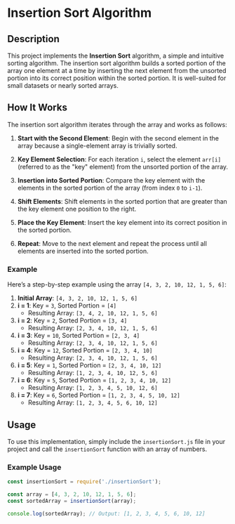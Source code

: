 # Insertion Sort Algorithm

## Description

This project implements the **Insertion Sort** algorithm, a simple and intuitive sorting algorithm. The insertion sort algorithm builds a sorted portion of the array one element at a time by inserting the next element from the unsorted portion into its correct position within the sorted portion. It is well-suited for small datasets or nearly sorted arrays.

## How It Works

The insertion sort algorithm iterates through the array and works as follows:

1. **Start with the Second Element**: Begin with the second element in the array because a single-element array is trivially sorted.

2. **Key Element Selection**: For each iteration `i`, select the element `arr[i]` (referred to as the "key" element) from the unsorted portion of the array.

3. **Insertion into Sorted Portion**: Compare the key element with the elements in the sorted portion of the array (from index `0` to `i-1`).

4. **Shift Elements**: Shift elements in the sorted portion that are greater than the key element one position to the right.

5. **Place the Key Element**: Insert the key element into its correct position in the sorted portion.

6. **Repeat**: Move to the next element and repeat the process until all elements are inserted into the sorted portion.

### Example

Here’s a step-by-step example using the array `[4, 3, 2, 10, 12, 1, 5, 6]`:

1. **Initial Array**: `[4, 3, 2, 10, 12, 1, 5, 6]`
2. **i = 1**: Key = `3`, Sorted Portion = `[4]`
   - Resulting Array: `[3, 4, 2, 10, 12, 1, 5, 6]`
3. **i = 2**: Key = `2`, Sorted Portion = `[3, 4]`
   - Resulting Array: `[2, 3, 4, 10, 12, 1, 5, 6]`
4. **i = 3**: Key = `10`, Sorted Portion = `[2, 3, 4]`
   - Resulting Array: `[2, 3, 4, 10, 12, 1, 5, 6]`
5. **i = 4**: Key = `12`, Sorted Portion = `[2, 3, 4, 10]`
   - Resulting Array: `[2, 3, 4, 10, 12, 1, 5, 6]`
6. **i = 5**: Key = `1`, Sorted Portion = `[2, 3, 4, 10, 12]`
   - Resulting Array: `[1, 2, 3, 4, 10, 12, 5, 6]`
7. **i = 6**: Key = `5`, Sorted Portion = `[1, 2, 3, 4, 10, 12]`
   - Resulting Array: `[1, 2, 3, 4, 5, 10, 12, 6]`
8. **i = 7**: Key = `6`, Sorted Portion = `[1, 2, 3, 4, 5, 10, 12]`
   - Resulting Array: `[1, 2, 3, 4, 5, 6, 10, 12]`

## Usage

To use this implementation, simply include the `insertionSort.js` file in your project and call the `insertionSort` function with an array of numbers.

### Example Usage

```javascript
const insertionSort = require('./insertionSort');

const array = [4, 3, 2, 10, 12, 1, 5, 6];
const sortedArray = insertionSort(array);

console.log(sortedArray); // Output: [1, 2, 3, 4, 5, 6, 10, 12]
